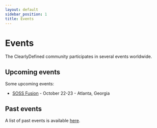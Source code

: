 ```yaml
---
layout: default
sidebar_position: 1
title: Events
---
```


# Events

The ClearlyDefined community participates in several events worldwide.

## Upcoming events

Some upcoming events:

- [SOSS Fusion](https://events.linuxfoundation.org/soss-fusion/) - October 22-23 - Atlanta, Georgia

## Past events

A list of past events is available [here](/blog/tags/events).
